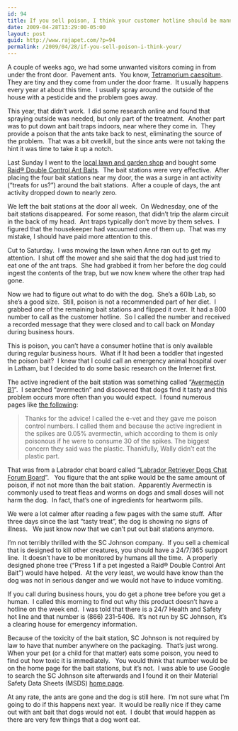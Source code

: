 ```yaml
---
id: 94
title: If you sell poison, I think your customer hotline should be manned 24/7
date: 2009-04-28T13:29:00-05:00
layout: post
guid: http://www.rajapet.com/?p=94
permalink: /2009/04/28/if-you-sell-poison-i-think-your/
---
```

A couple of weeks ago, we had some unwanted visitors coming in from under the front door.  Pavement ants.  You know, [Tetramorium caespitum](http://www.ento.psu.edu/extension/factsheets/pavement_ant.htm).  They are tiny and they come from under the door frame.  It usually happens every year at about this time.  I usually spray around the outside of the house with a pesticide and the problem goes away.

This year, that didn’t work.  I did some research online and found that spraying outside was needed, but only part of the treatment.  Another part was to put down ant bait traps indoors, near where they come in.  They provide a poison that the ants take back to nest, eliminating the source of the problem.  That was a bit overkill, but the since ants were not taking the hint it was time to take it up a notch.

Last Sunday I went to the [local lawn and garden shop](http://www.gardens.com/go/view/2536/) and bought some [Raid® Double Control Ant Baits](http://www.killsbugsdead.com/fop_dc_ab.asp).  The bait stations were very effective.  After placing the four bait stations near my door, the was a surge in ant activity (“treats for us?”) around the bait stations.  After a couple of days, the ant activity dropped down to nearly zero.

We left the bait stations at the door all week.  On Wednesday, one of the bait stations disappeared.  For some reason, that didn’t trip the alarm circuit in the back of my head.  Ant traps typically don’t move by them selves.  I figured that the housekeeper had vacuumed one of them up.  That was my mistake, I should have paid more attention to this.

Cut to Saturday.  I was mowing the lawn when Anne ran out to get my attention.  I shut off the mower and she said that the dog had just tried to eat one of the ant traps.  She had grabbed it from her before the dog could ingest the contents of the trap, but we now knew where the other trap had gone.

Now we had to figure out what to do with the dog.  She’s a 60lb Lab, so she’s a good size.  Still, poison is not a recommended part of her diet.  I grabbed one of the remaining bait stations and flipped it over.  It had a 800 number to call as the customer hotline.  So I called the number and received a recorded message that they were closed and to call back on Monday during business hours.

This is poison, you can’t have a consumer hotline that is only available during regular business hours.  What if It had been a toddler that ingested the poison bait?  I knew that I could call an emergency animal hospital over in Latham, but I decided to do some basic research on the Internet first.

The active ingredient of the bait station was something called “[Avermectin B1](http://en.wikipedia.org/wiki/Avermectin)”.  I searched “avermectin” and discovered that dogs find it tasty and this problem occurs more often than you would expect.  I found numerous pages like [the following](http://www.lab-retriever.net/board/help-my-dog-t7292375.html?p=1963580289#post1963580289):

> Thanks for the advice! I called the e-vet and they gave me poison control numbers. I called them and because the active ingredient in the spikes are 0.05% avermectin, which according to them is only poisonous if he were to consume 30 of the spikes. The biggest concern they said was the plastic. Thankfully, Wally didn&#8217;t eat the plastic part.

That was from a Labrador chat board called “[Labrador Retriever Dogs Chat Forum Board](http://www.lab-retriever.net/board/)”.   You figure that the ant spike would be the same amount of poison, if not not more than the bait station.  Apparently Avermectin is commonly used to treat fleas and worms on dogs and small doses will not harm the dog.  In fact, that’s one of ingredients for heartworm pills.

We were a lot calmer after reading a few pages with the same stuff.  After three days since the last “tasty treat”, the dog is showing no signs of illness.   We just know now that we can’t put out bait stations anymore.

I’m not terribly thrilled with the SC Johnson company.  If you sell a chemical that is designed to kill other creatures, you should have a 24/7/365 support line.  It doesn’t have to be monitored by humans all the time.  A properly designed phone tree (“Press 1 if a pet ingested a Raid® Double Control Ant Bait”) would have helped.  At the very least, we would have know than the dog was not in serious danger and we would not have to induce vomiting.  

If you call during business hours, you do get a phone tree before you get a human.  I called this morning to find out why this product doesn’t have a hotline on the week end.  I was told that there is a 24/7 Health and Safety hot line and that number is (866) 231-5406.  It’s not run by SC Johnson, it’s a clearing house for emergency information.  

Because of the toxicity of the bait station, SC Johnson is not required by law to have that number anywhere on the packaging.  That’s just wrong.  When your pet (or a child for that matter) eats some poison, you need to find out how toxic it is immediately.   You would think that number would be on the home page for the bait stations, but it’s not.  I was able to use Google to search the SC Johnson site afterwards and I found it on their Material Safety Data Sheets (MSDS) [home page](http://www.scjohnson.com/msds_us_ca/default_en.asp).

At any rate, the ants are gone and the dog is still here.  I’m not sure what I’m going to do if this happens next year.  It would be really nice if they came out with ant bait that dogs would not eat.  I doubt that would happen as there are very few things that a dog wont eat.